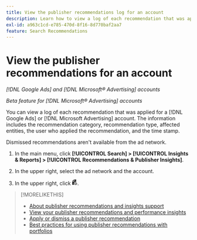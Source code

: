 ```yaml
---
title: View the publisher recommendations log for an account
description: Learn how to view a log of each recommendation that was applied for a [!DNL Google Ads] or [!DNL Microsoft Advertising] account.
exl-id: a963c1cd-e785-470d-8f16-8d770baf2aa7
feature: Search Recommendations
---
```

# View the publisher recommendations for an account

*[!DNL Google Ads] and [!DNL Microsoft® Advertising] accounts*

*Beta feature for [!DNL Microsoft® Advertising] accounts*

You can view a log of each recommendation that was applied for a [!DNL Google Ads] or [!DNL Microsoft Advertising] account. The information includes the recommendation category, recommendation type, affected entities, the user who applied the recommendation, and the time stamp.

Dismissed recommendations aren't available from the ad network.

1. In the main menu, click **[!UICONTROL Search] > [!UICONTROL Insights & Reports] > [!UICONTROL Recommendations & Publisher Insights]**.

1. In the upper right, select the ad network and the account.

1. In the upper right, click ![Recommendation Logs](/help/search-social-commerce/assets/recommendations-log-view.png "Recommendation Logs").

>[!MORELIKETHIS]
>
>* [About publisher recommendations and insights support](recommendation-support.md)
>* [View your publisher recommendations and performance insights](recommendation-view.md)
>* [Apply or dismiss a publisher recommendation](recommendation-apply-dismiss.md)
>* [Best practices for using publisher recommendations with portfolios](recommendation-best-practices.md)
